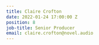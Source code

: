 ```yaml
---
title: Claire Crofton
date: 2022-01-24 17:00:00 Z
position: 8
job-title: Senior Producer
email: claire.crofton@novel.audio
---
```


